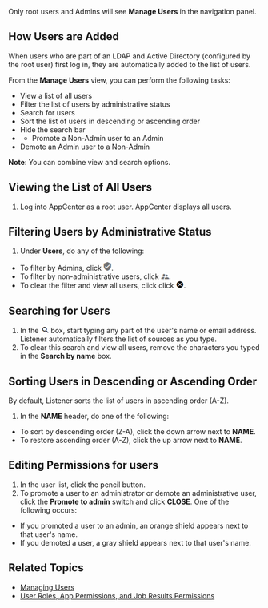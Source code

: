 Only root users and Admins will see **Manage Users** in the navigation panel.

## How Users are Added

When users who are part of an LDAP and Active Directory (configured by the root user) first log in, they are automatically added to the list of users. 

From the **Manage Users** view, you can perform the following tasks:

- View a list of all users
- Filter the list of users by administrative status
- Search for users
- Sort the list of users in descending or ascending order
- Hide the search bar
- - Promote a Non-Admin user to an Admin
- Demote an Admin user to a Non-Admin

**Note**: You can combine view and search options.

## Viewing the List of All Users

1. Log into AppCenter as a root user. AppCenter displays all users.

## Filtering Users by Administrative Status

1. Under **Users**, do any of the following:
 * To filter by Admins, click ![admin users button](/user-guide/images/admin-users.png).
 * To filter by non-administrative users, click ![non-admin users button](/user-guide/images/non-admin-users.png).
 * To clear the filter and view all users, click click ![clear search button](/user-guide/images/clear-search.png).

## Searching for Users

1. In the ![search users button](/user-guide/images/search.png) box, start typing any part of the user's name or email address. Listener automatically filters the list of sources as you type.
2. To clear this search and view all users, remove the characters you typed in the **Search by name** box.

## Sorting Users in Descending or Ascending Order

By default, Listener sorts the list of users in ascending order (A-Z).

1. In the **NAME** header, do one of the following:
 * To sort by descending order (Z-A), click the down arrow next to **NAME**.
 * To restore ascending order (A-Z), click the up arrow next to **NAME**.

## Editing Permissions for users

1. In the user list, click the pencil button.
2. To promote a user to an administrator or demote an administrative user, click the **Promote to admin** switch and click **CLOSE**. One of the following occurs:
 * If you promoted a user to an admin, an orange shield appears next to that user's name.
 * If you demoted a user, a gray shield appears next to that user's name.

## Related Topics
* [Managing Users](manage-users.md)
* [User Roles, App Permissions, and Job Results Permissions](/user-guide/app-permission-user-role.md)
